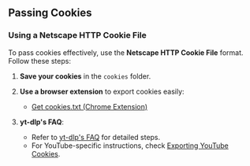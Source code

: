 ## Passing Cookies

### Using a Netscape HTTP Cookie File

To pass cookies effectively, use the **Netscape HTTP Cookie File** format. Follow these steps:

1. **Save your cookies** in the `cookies` folder.

2. **Use a browser extension** to export cookies easily:
   - [Get cookies.txt (Chrome Extension)](https://chromewebstore.google.com/detail/get-cookiestxt-clean/ahmnmhfbokciafffnknlekllgcnafnie?hl=en)

3. **yt-dlp's FAQ**:
   - Refer to [yt-dlp's FAQ](https://github.com/yt-dlp/yt-dlp/wiki/FAQ#how-do-i-pass-cookies-to-yt-dlp) for detailed steps.
   - For YouTube-specific instructions, check [Exporting YouTube Cookies](https://github.com/yt-dlp/yt-dlp/wiki/Extractors#exporting-youtube-cookies).
